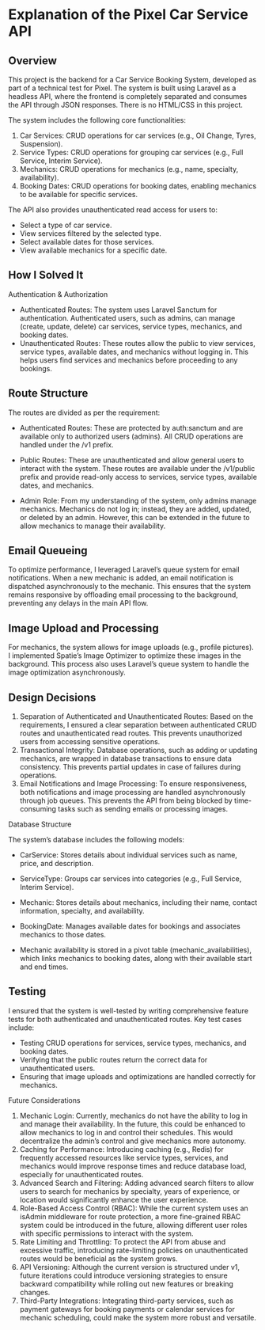 # Explanation of the Pixel Car Service API

## Overview

This project is the backend for a Car Service Booking System, developed as part of a technical test for Pixel. The system is built using Laravel as a headless API, where the frontend is completely separated and consumes the API through JSON responses. There is no HTML/CSS in this project.

The system includes the following core functionalities:

1. Car Services: CRUD operations for car services (e.g., Oil Change, Tyres, Suspension).
2. Service Types: CRUD operations for grouping car services (e.g., Full Service, Interim Service).
3. Mechanics: CRUD operations for mechanics (e.g., name, specialty, availability).
4. Booking Dates: CRUD operations for booking dates, enabling mechanics to be available for specific services.

The API also provides unauthenticated read access for users to:

-   Select a type of car service.
-   View services filtered by the selected type.
-   Select available dates for those services.
-   View available mechanics for a specific date.

## How I Solved It

Authentication & Authorization

-   Authenticated Routes: The system uses Laravel Sanctum for authentication. Authenticated users, such as admins, can manage (create, update, delete) car services, service types, mechanics, and booking dates.
-   Unauthenticated Routes: These routes allow the public to view services, service types, available dates, and mechanics without logging in. This helps users find services and mechanics before proceeding to any bookings.

## Route Structure

The routes are divided as per the requirement:

-   Authenticated Routes: These are protected by auth:sanctum and are available only to authorized users (admins). All CRUD operations are handled under the /v1 prefix.
-   Public Routes: These are unauthenticated and allow general users to interact with the system. These routes are available under the /v1/public prefix and provide read-only access to services, service types, available dates, and mechanics.

-   Admin Role: From my understanding of the system, only admins manage mechanics. Mechanics do not log in; instead, they are added, updated, or deleted by an admin. However, this can be extended in the future to allow mechanics to manage their availability.

## Email Queueing

To optimize performance, I leveraged Laravel’s queue system for email notifications. When a new mechanic is added, an email notification is dispatched asynchronously to the mechanic. This ensures that the system remains responsive by offloading email processing to the background, preventing any delays in the main API flow.

## Image Upload and Processing

For mechanics, the system allows for image uploads (e.g., profile pictures). I implemented Spatie’s Image Optimizer to optimize these images in the background. This process also uses Laravel’s queue system to handle the image optimization asynchronously.

## Design Decisions

1. Separation of Authenticated and Unauthenticated Routes: Based on the requirements, I ensured a clear separation between authenticated CRUD routes and unauthenticated read routes. This prevents unauthorized users from accessing sensitive operations.
2. Transactional Integrity: Database operations, such as adding or updating mechanics, are wrapped in database transactions to ensure data consistency. This prevents partial updates in case of failures during operations.
3. Email Notifications and Image Processing: To ensure responsiveness, both notifications and image processing are handled asynchronously through job queues. This prevents the API from being blocked by time-consuming tasks such as sending emails or processing images.

Database Structure

The system’s database includes the following models:

-   CarService: Stores details about individual services such as name, price, and description.
-   ServiceType: Groups car services into categories (e.g., Full Service, Interim Service).
-   Mechanic: Stores details about mechanics, including their name, contact information, specialty, and availability.
-   BookingDate: Manages available dates for bookings and associates mechanics to those dates.

-   Mechanic availability is stored in a pivot table (mechanic_availabilities), which links mechanics to booking dates, along with their available start and end times.

## Testing

I ensured that the system is well-tested by writing comprehensive feature tests for both authenticated and unauthenticated routes. Key test cases include:

-   Testing CRUD operations for services, service types, mechanics, and booking dates.
-   Verifying that the public routes return the correct data for unauthenticated users.
-   Ensuring that image uploads and optimizations are handled correctly for mechanics.

Future Considerations

1. Mechanic Login: Currently, mechanics do not have the ability to log in and manage their availability. In the future, this could be enhanced to allow mechanics to log in and control their schedules. This would decentralize the admin’s control and give mechanics more autonomy.
2. Caching for Performance: Introducing caching (e.g., Redis) for frequently accessed resources like service types, services, and mechanics would improve response times and reduce database load, especially for unauthenticated routes.
3. Advanced Search and Filtering: Adding advanced search filters to allow users to search for mechanics by specialty, years of experience, or location would significantly enhance the user experience.
4. Role-Based Access Control (RBAC): While the current system uses an isAdmin middleware for route protection, a more fine-grained RBAC system could be introduced in the future, allowing different user roles with specific permissions to interact with the system.
5. Rate Limiting and Throttling: To protect the API from abuse and excessive traffic, introducing rate-limiting policies on unauthenticated routes would be beneficial as the system grows.
6. API Versioning: Although the current version is structured under v1, future iterations could introduce versioning strategies to ensure backward compatibility while rolling out new features or breaking changes.
7. Third-Party Integrations: Integrating third-party services, such as payment gateways for booking payments or calendar services for mechanic scheduling, could make the system more robust and versatile.
